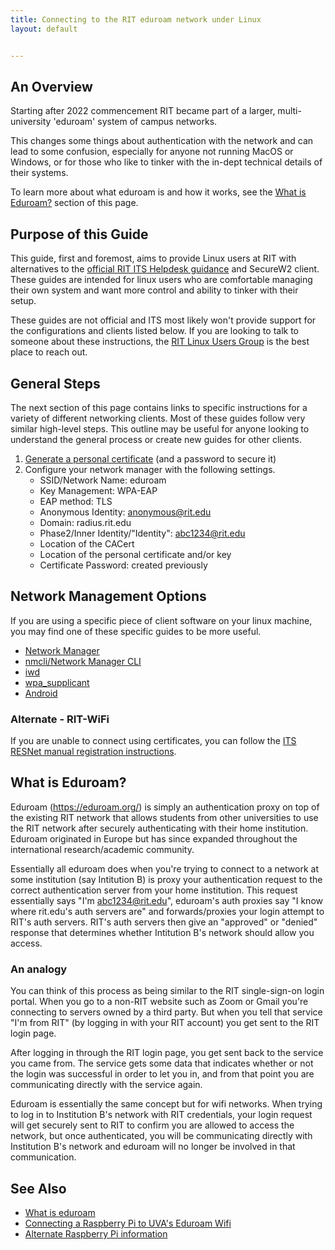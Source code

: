 ```yaml
---
title: Connecting to the RIT eduroam network under Linux
layout: default


---
```

## An Overview

Starting after 2022 commencement RIT became part of a larger, multi-university 'eduroam' system of campus networks. 

This changes some things about authentication with the network and can lead to some confusion, especially for anyone not running MacOS or Windows, or for those who like to tinker with the in-dept technical details of their systems.

To learn more about what eduroam is and how it works, see the [What is Eduroam?](#what-is-eduroam) section of this page.

## Purpose of this Guide
This guide, first and foremost, aims to provide Linux users at RIT with alternatives to the [official RIT ITS Helpdesk guidance](https://help.rit.edu/sp/?id=kb_article_view&sysparm_article=KB0040935) and SecureW2 client. These guides are intended for linux users who are comfortable managing their own system and want more control and ability to tinker with their setup.

These guides are not official and ITS most likely won't provide support for the configurations and clients listed below. If you are looking to talk to someone about these instructions, the [RIT Linux Users Group](https://ritlug.com/) is the best place to reach out.

## General Steps

The next section of this page contains links to specific instructions for a variety of different networking clients. Most of these guides follow very similar high-level steps. This outline may be useful for anyone looking to understand the general process or create new guides for other clients.

1. [Generate a personal certificate](./certificates) (and a password to secure it) 
2. Configure your network manager with the following settings.
    - SSID/Network Name: eduroam
    - Key Management: WPA-EAP
    - EAP method: TLS
    - Anonymous Identity: anonymous@rit.edu
    - Domain: radius.rit.edu
    - Phase2/Inner Identity/"Identity": abc1234@rit.edu
    - Location of the CACert
    - Location of the personal certificate and/or key
    - Certificate Password: created previously

## Network Management Options
If you are using a specific piece of client software on your linux machine, you may find one of these specific guides to be more useful. 

- [Network Manager](./networkManager)
- [nmcli/Network Manager CLI](./nmcli)
- [iwd](./iwd)
- [wpa_supplicant](./wpa_supplicant)
- [Android](./android)

### Alternate - RIT-WiFi

If you are unable to connect using certificates, you can follow the [ITS RESNet manual registration instructions](https://www.rit.edu/its/resnet/manual-registration).

## What is Eduroam?

Eduroam (https://eduroam.org/) is simply an authentication proxy on top of the existing RIT network that allows students from other universities to use the RIT network after securely authenticating with their home institution. Eduroam originated in Europe but has since expanded throughout the international research/academic community.

Essentially all eduroam does when you're trying to connect to a network at some institution (say Intitution B) is proxy your authentication request to the correct authentication server from your home institution. This request essentially says "I'm abc1234@rit.edu", eduroam's auth proxies say "I know where rit.edu's auth servers are" and forwards/proxies your login attempt to RIT's auth servers. RIT's auth servers then give an "approved" or "denied" response that determines whether Intitution B's network should allow you access.

### An analogy
You can think of this process as being similar to the RIT single-sign-on login portal. When you go to a non-RIT website such as Zoom or Gmail you're connecting to servers owned by a third party. But when you tell that service "I'm from RIT" (by logging in with your RIT account) you get sent to the RIT login page.

After logging in through the RIT login page, you get sent back to the service you came from. The service gets some data that indicates whether or not the login was successful in order to let you in, and from that point you are communicating directly with the service again.

Eduroam is essentially the same concept but for wifi networks. When trying to log in to Institution B's network with RIT credentials, your login request will get securely sent to RIT to confirm you are allowed to access the network, but once authenticated, you will be communicating directly with Institution B's network and eduroam will no longer be involved in that communication.


## See Also
- [What is eduroam](https://eduroam.org/what-is-eduroam/)
- [Connecting a Raspberry Pi to UVA's Eduroam Wifi](https://scholarslab.lib.virginia.edu/blog/raspberry-pi-uva-eduroam/)
- [Alternate Raspberry Pi information](https://s55ma.radioamater.si/2020/10/28/raspberry-pi-eap-tls-wi-fi-with-nmcli-network-manager/)

